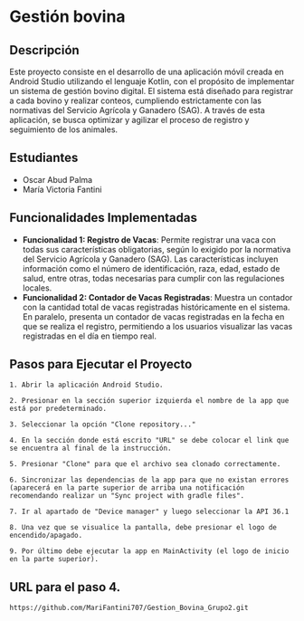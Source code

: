 # Gestión bovina

## Descripción
Este proyecto consiste en el desarrollo de una aplicación móvil creada en Android Studio utilizando el lenguaje Kotlin, con el propósito de implementar un sistema de gestión bovino digital. El sistema está diseñado para registrar a cada bovino y realizar conteos, cumpliendo estrictamente con las normativas del Servicio Agrícola y Ganadero (SAG). 
A través de esta aplicación, se busca optimizar y agilizar el proceso de registro y seguimiento de los animales.

## Estudiantes
- Oscar Abud Palma
- María Victoria Fantini

## Funcionalidades Implementadas
- **Funcionalidad 1: Registro de Vacas**: Permite registrar una vaca con todas sus características obligatorias, según lo exigido por la normativa del Servicio Agrícola y Ganadero (SAG). Las características incluyen información como el número de identificación, raza, edad, estado de salud, entre otras, todas necesarias para cumplir con las regulaciones locales. 
- **Funcionalidad 2: Contador de Vacas Registradas**: Muestra un contador con la cantidad total de vacas registradas históricamente en el sistema. En paralelo, presenta un contador de vacas registradas en la fecha en que se realiza el registro, permitiendo a los usuarios visualizar las vacas registradas en el día en tiempo real.


## Pasos para Ejecutar el Proyecto
  
    1. Abrir la aplicación Android Studio.
   
    2. Presionar en la sección superior izquierda el nombre de la app que está por predeterminado.
   
    3. Seleccionar la opción "Clone repository..."
   
    4. En la sección donde está escrito "URL" se debe colocar el link que se encuentra al final de la instrucción.

    5. Presionar "Clone" para que el archivo sea clonado correctamente.
    
    6. Sincronizar las dependencias de la app para que no existan errores (aparecerá en la parte superior de arriba una notificación recomendando realizar un "Sync project with gradle files".

    7. Ir al apartado de "Device manager" y luego seleccionar la API 36.1

    8. Una vez que se visualice la pantalla, debe presionar el logo de encendido/apagado.

    9. Por último debe ejecutar la app en MainActivity (el logo de inicio en la parte superior).
    
## URL para el paso 4.
   ```bash
   https://github.com/MariFantini707/Gestion_Bovina_Grupo2.git
   
  
